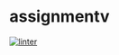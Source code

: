 # assignmentv
[![linter](https://github.com/Aidan-Lieb/assignmentv/workflows/linter/badge.svg)](https://github.com/marketplace/actions/super-linter)         
